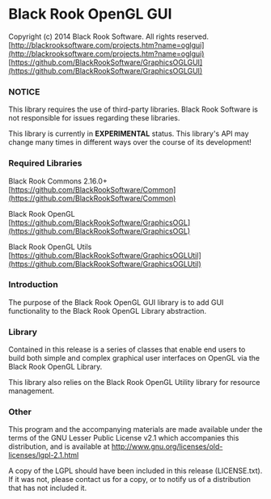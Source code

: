 # Black Rook OpenGL GUI

Copyright (c) 2014 Black Rook Software. All rights reserved.  
[http://blackrooksoftware.com/projects.htm?name=oglgui](http://blackrooksoftware.com/projects.htm?name=oglgui)  
[https://github.com/BlackRookSoftware/GraphicsOGLGUI](https://github.com/BlackRookSoftware/GraphicsOGLGUI)

### NOTICE

This library requires the use of third-party libraries. Black Rook Software 
is not responsible for issues regarding these libraries.

This library is currently in **EXPERIMENTAL** status. This library's API
may change many times in different ways over the course of its development!

### Required Libraries

Black Rook Commons 2.16.0+  
[https://github.com/BlackRookSoftware/Common](https://github.com/BlackRookSoftware/Common)

Black Rook OpenGL  
[https://github.com/BlackRookSoftware/GraphicsOGL](https://github.com/BlackRookSoftware/GraphicsOGL)

Black Rook OpenGL Utils  
[https://github.com/BlackRookSoftware/GraphicsOGLUtil](https://github.com/BlackRookSoftware/GraphicsOGLUtil)

### Introduction

The purpose of the Black Rook OpenGL GUI library is to add GUI functionality 
to the Black Rook OpenGL Library abstraction. 

### Library

Contained in this release is a series of classes that enable end users to
build both simple and complex graphical user interfaces on OpenGL via the
Black Rook OpenGL Library. 

This library also relies on the Black Rook OpenGL Utility library for resource
management.

### Other

This program and the accompanying materials
are made available under the terms of the GNU Lesser Public License v2.1
which accompanies this distribution, and is available at
http://www.gnu.org/licenses/old-licenses/lgpl-2.1.html

A copy of the LGPL should have been included in this release (LICENSE.txt).
If it was not, please contact us for a copy, or to notify us of a distribution
that has not included it. 

